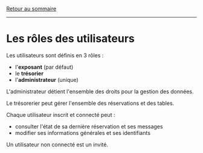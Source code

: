 [Retour au sommaire](README.md)

***

# Les rôles des utilisateurs

Les utilisateurs sont définis en 3 rôles :

- l'**exposant** (par défaut)
- le **trésorier**
- l'**administrateur** (unique)

L'administrateur détient l'ensemble des droits pour la gestion des données.

Le trésorerier peut gérer l'ensemble des réservations et des tables.

Chaque utilisateur inscrit et connecté peut :

- consulter l'état de sa dernière réservation et ses messages
- modifier ses informations générales et ses identifiants

Un utilisateur non connecté est un invité.
